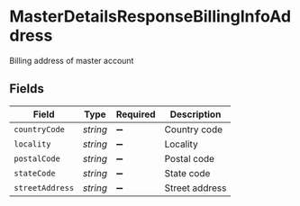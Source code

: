 # MasterDetailsResponseBillingInfoAddress

Billing address of master account


## Fields

| Field              | Type               | Required           | Description        |
| ------------------ | ------------------ | ------------------ | ------------------ |
| `countryCode`      | *string*           | :heavy_minus_sign: | Country code       |
| `locality`         | *string*           | :heavy_minus_sign: | Locality           |
| `postalCode`       | *string*           | :heavy_minus_sign: | Postal code        |
| `stateCode`        | *string*           | :heavy_minus_sign: | State code         |
| `streetAddress`    | *string*           | :heavy_minus_sign: | Street address     |